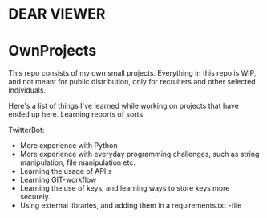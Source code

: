# DEAR VIEWER
# OwnProjects
This repo consists of my own small projects. Everything in this repo is WIP, and not meant for public distribution, only for recruiters and other selected individuals.

Here's a list of things I've learned while working on projects that have ended up here. Learning reports of sorts.

TwitterBot:
  - More experience with Python
  - More experience with everyday programming challenges, such as string manipulation, file manipulation etc.
  - Learning the usage of API's
  - Learning GIT-workflow
  - Learning the use of keys, and learning ways to store keys more securely.
  - Using external libraries, and adding them in a requirements.txt -file
